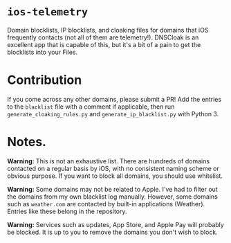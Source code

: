 # `ios-telemetry`
Domain blocklists, IP blocklists, and cloaking files for domains that iOS frequently contacts (not all of them are telemetry!). DNSCloak is an excellent app that is capable of this, but it's a bit of a pain to get the blocklists into your Files. 

# Contribution
If you come across any other domains, please submit a PR! Add the entries to the `blacklist` file with a comment if applicable, then run `generate_cloaking_rules.py` and `generate_ip_blacklist.py` with Python 3.

# Notes.
**Warning:** This is not an exhaustive list. There are hundreds of domains contacted on a regular basis by iOS, with no consistent naming scheme or obvious purpose. If you want to block all domains, you should use whitelist.

**Warning:** Some domains may not be related to Apple. I've had to filter out the domains from my own blacklist log manually. However, some domains such as `weather.com` are contacted by built-in applications (Weather). Entries like these belong in the repository.

**Warning:** Services such as updates, App Store, and Apple Pay will probably be blocked. It is up to you to remove the domains you don't wish to block.